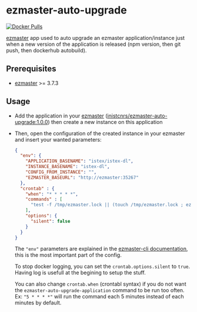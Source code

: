 # ezmaster-auto-upgrade

[![Docker Pulls](https://img.shields.io/docker/pulls/inistcnrs/ezmaster-auto-upgrade.svg)](https://registry.hub.docker.com/u/inistcnrs/ezmaster-auto-upgrade/)

[ezmaster](https://github.com/Inist-CNRS/ezmaster) app used to auto upgrade an ezmaster application/instance just when a new version of the application is released (npm version, then git push, then dockerhub autobuild).

## Prerequisites

- [ezmaster](https://github.com/Inist-CNRS/ezmaster) >= 3.7.3

## Usage

- Add the application in your [ezmaster](https://github.com/Inist-CNRS/ezmaster) ([inistcnrs/ezmaster-auto-upgrade:1.0.0](https://hub.docker.com/r/inistcnrs/ezmaster-auto-upgrade/tags/)) then create a new instance on this application

- Then, open the configuration of the created instance in your ezmaster and insert your wanted parameters:

  ```json
  {
    "env": {
      "APPLICATION_BASENAME": "istex/istex-dl",
      "INSTANCE_BASENAME": "istex-dl",
      "CONFIG_FROM_INSTANCE": "",
      "EZMASTER_BASEURL": "http://ezmaster:35267"
    },
    "crontab" : {
      "when": "* * * * *",
      "commands" : [
        "test -f /tmp/ezmaster.lock || (touch /tmp/ezmaster.lock ; ezmaster-auto-upgrade-application ; rm -f /tmp/ezmaster.lock)"
      ],
      "options": {
        "silent": false
      }
    }
  }
  ```

  The `"env"` parameters are explained in the [ezmaster-cli documentation](https://github.com/Inist-CNRS/ezmaster-cli#ezmaster-auto-upgrade-application), this is the most important part of the config.

  To stop docker logging, you can set the ``crontab.options.silent`` to `true`. Having log is usefull at the begining to setup the stuff.

  You can also change ``crontab.when`` (crontabl syntax) if you do not want the  `ezmaster-auto-upgrade-application` command to be run too often. Ex: `"5 * * * *"` will run the command each 5 minutes instead of each minutes by default. 
